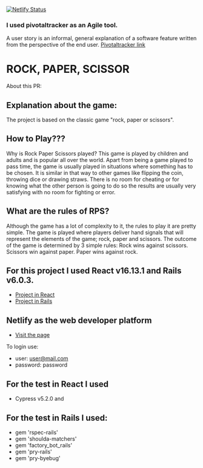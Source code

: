 [![Netlify Status](https://api.netlify.com/api/v1/badges/0602c5ce-a6dc-4d33-8b17-e6089de465c7/deploy-status)](https://app.netlify.com/sites/rock-paper-scissor-facundo-osores/deploys)

### I used pivotaltracker as an Agile tool. 
A user story is an informal, general explanation of a software feature written from the perspective of the end user.
[Pivotaltracker link](https://www.pivotaltracker.com/n/projects/2466637)

# ROCK, PAPER, SCISSOR
About this PR:

## Explanation about the game:
The project is based on the classic game "rock, paper or scissors".

## How to Play???
Why is Rock Paper Scissors played?
This game is played by children and adults and is popular all over the world. Apart from being a game played to pass time, the game is usually played in situations where something has to be chosen. It is similar in that way to other games like flipping the coin, throwing dice or drawing straws. There is no room for cheating or for knowing what the other person is going to do so the results are usually very satisfying with no room for fighting or error.

## What are the rules of RPS?
Although the game has a lot of complexity to it, the rules to play it are pretty simple. The game is played where players deliver hand signals that will represent the elements of the game; rock, paper and scissors. The outcome of the game is determined by 3 simple rules: Rock wins against scissors. Scissors win against paper. Paper wins against rock.


## For this project I used React v16.13.1 and Rails v6.0.3.
- [Project in React](https://github.com/FacundoOs/rock_paper_scissors_react)
- [Project in Rails](https://github.com/FacundoOs/rock_paper_scissor_api)


## Netlify as the web developer platform
- [Visit the page](https://rock-paper-scissor-facundo-osores.netlify.app/)

To login use:
- user: user@mail.com
- password: password


## For the test in React I used 
- Cypress v5.2.0 and 

## For the test in Rails I used: 
- gem 'rspec-rails'
- gem 'shoulda-matchers'
- gem 'factory_bot_rails'
- gem 'pry-rails'
- gem 'pry-byebug'




